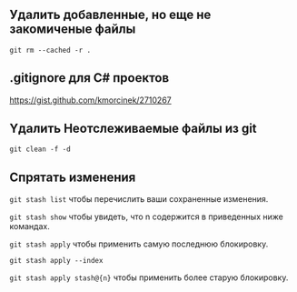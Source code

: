 
## Удалить добавленные, но еще не закомиченые файлы

```git rm --cached -r .```

## .gitignore для C# проектов
https://gist.github.com/kmorcinek/2710267


## Yдалить Неотслеживаемые файлы из git

```git clean -f -d ```


## Спрятать изменения

`git stash list` чтобы перечислить ваши сохраненные изменения.

`git stash show` чтобы увидеть, что n содержится в приведенных ниже командах.

`git stash apply` чтобы применить самую последнюю блокировку.

`git stash apply --index`

`git stash apply stash@{n}` чтобы применить более старую блокировку.
